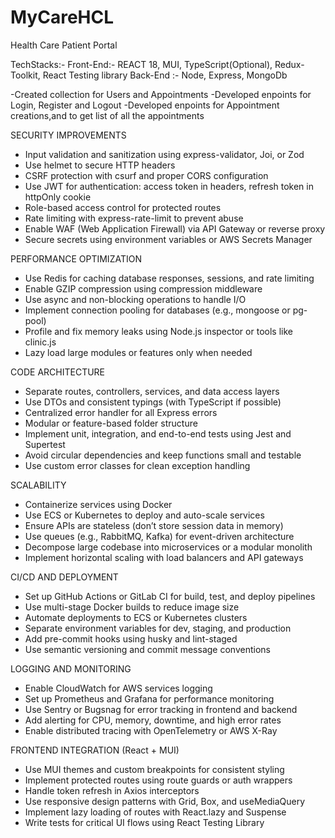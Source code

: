 # MyCareHCL

Health Care Patient Portal

TechStacks:-
Front-End:- REACT 18, MUI, TypeScript(Optional), Redux-Toolkit, React Testing library
Back-End :- Node, Express, MongoDb

-Created collection for Users and Appointments
-Developed enpoints for Login, Register and Logout
-Developed enpoints for Appointment creations,and to get list of all the appointments

SECURITY IMPROVEMENTS

- Input validation and sanitization using express-validator, Joi, or Zod
- Use helmet to secure HTTP headers
- CSRF protection with csurf and proper CORS configuration
- Use JWT for authentication: access token in headers, refresh token in httpOnly cookie
- Role-based access control for protected routes
- Rate limiting with express-rate-limit to prevent abuse
- Enable WAF (Web Application Firewall) via API Gateway or reverse proxy
- Secure secrets using environment variables or AWS Secrets Manager

PERFORMANCE OPTIMIZATION

- Use Redis for caching database responses, sessions, and rate limiting
- Enable GZIP compression using compression middleware
- Use async and non-blocking operations to handle I/O
- Implement connection pooling for databases (e.g., mongoose or pg-pool)
- Profile and fix memory leaks using Node.js inspector or tools like clinic.js
- Lazy load large modules or features only when needed

CODE ARCHITECTURE

- Separate routes, controllers, services, and data access layers
- Use DTOs and consistent typings (with TypeScript if possible)
- Centralized error handler for all Express errors
- Modular or feature-based folder structure
- Implement unit, integration, and end-to-end tests using Jest and Supertest
- Avoid circular dependencies and keep functions small and testable
- Use custom error classes for clean exception handling

SCALABILITY

- Containerize services using Docker
- Use ECS or Kubernetes to deploy and auto-scale services
- Ensure APIs are stateless (don’t store session data in memory)
- Use queues (e.g., RabbitMQ, Kafka) for event-driven architecture
- Decompose large codebase into microservices or a modular monolith
- Implement horizontal scaling with load balancers and API gateways

CI/CD AND DEPLOYMENT

- Set up GitHub Actions or GitLab CI for build, test, and deploy pipelines
- Use multi-stage Docker builds to reduce image size
- Automate deployments to ECS or Kubernetes clusters
- Separate environment variables for dev, staging, and production
- Add pre-commit hooks using husky and lint-staged
- Use semantic versioning and commit message conventions

LOGGING AND MONITORING

- Enable CloudWatch for AWS services logging
- Set up Prometheus and Grafana for performance monitoring
- Use Sentry or Bugsnag for error tracking in frontend and backend
- Add alerting for CPU, memory, downtime, and high error rates
- Enable distributed tracing with OpenTelemetry or AWS X-Ray

FRONTEND INTEGRATION (React + MUI)

- Use MUI themes and custom breakpoints for consistent styling
- Implement protected routes using route guards or auth wrappers
- Handle token refresh in Axios interceptors
- Use responsive design patterns with Grid, Box, and useMediaQuery
- Implement lazy loading of routes with React.lazy and Suspense
- Write tests for critical UI flows using React Testing Library
